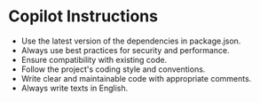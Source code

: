 # Copilot Instructions

- Use the latest version of the dependencies in package.json.
- Always use best practices for security and performance.
- Ensure compatibility with existing code.
- Follow the project's coding style and conventions.
- Write clear and maintainable code with appropriate comments.
- Always write texts in English.